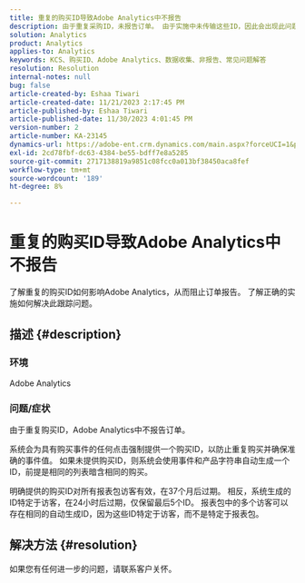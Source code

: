 ```yaml
---
title: 重复的购买ID导致Adobe Analytics中不报告
description: 由于重复采购ID，未报告订单。 由于实施中未传输这些ID，因此会出现此问题。
solution: Analytics
product: Analytics
applies-to: Analytics
keywords: KCS、购买ID、Adobe Analytics、数据收集、非报告、常见问题解答
resolution: Resolution
internal-notes: null
bug: false
article-created-by: Eshaa Tiwari
article-created-date: 11/21/2023 2:17:45 PM
article-published-by: Eshaa Tiwari
article-published-date: 11/30/2023 4:01:45 PM
version-number: 2
article-number: KA-23145
dynamics-url: https://adobe-ent.crm.dynamics.com/main.aspx?forceUCI=1&pagetype=entityrecord&etn=knowledgearticle&id=2863b9bc-7888-ee11-8179-6045bd006268
exl-id: 2cd78fbf-dc63-4384-be55-bdff7e8a5285
source-git-commit: 2717138819a9851c08fcc0a013bf38450aca8fef
workflow-type: tm+mt
source-wordcount: '189'
ht-degree: 8%

---
```


# 重复的购买ID导致Adobe Analytics中不报告


了解重复的购买ID如何影响Adobe Analytics，从而阻止订单报告。 了解正确的实施如何解决此跟踪问题。

## 描述 {#description}


### 环境

Adobe Analytics

### <b>问题/症状</b>

由于重复购买ID，Adobe Analytics中不报告订单。

系统会为具有购买事件的任何点击强制提供一个购买ID，以防止重复购买并确保准确的事件值。 如果未提供购买ID，则系统会使用事件和产品字符串自动生成一个ID，前提是相同的列表暗含相同的购买。

明确提供的购买ID对所有报表包访客有效，在37个月后过期。 相反，系统生成的ID特定于访客，在24小时后过期，仅保留最后5个ID。 报表包中的多个访客可以存在相同的自动生成ID，因为这些ID特定于访客，而不是特定于报表包。


## 解决方法 {#resolution}


如果您有任何进一步的问题，请联系客户关怀。
